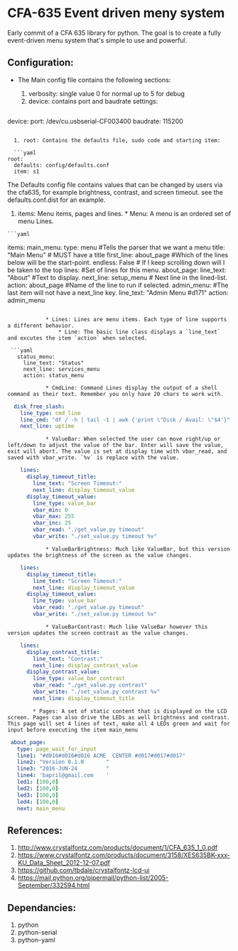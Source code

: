 # CFA-635 Event driven meny system

Early commit of a CFA 635 library for python. The goal is to create a fully event-driven menu system that's simple to use and powerful.

## Configuration:

* The Main config file contains the following sections:
  1. verbosity: single value 0 for normal up to 5 for debug
  1. device: contains port and baudrate settings:

  ```yaml
device:
  port: /dev/cu.usbserial-CF003400
  baudrate: 115200
```

  1. root: Contains the defaults file, sudo code and starting item:

  ```yaml
root:
  defaults: config/defaults.conf
  item: s1
```

  The Defaults config file contains values that can be changed by users via the cfa635, for example brightness, contrast, and screen timeout.  see the defaults.conf.dist for an example.

  1. items: Menu items, pages and lines.
    * Menu: A menu is an ordered set of menu Lines. 

    ```yaml
items:
  main_menu:
    type: menu #Tells the parser that we want a menu
    title: "Main Menu" # MUST have a title
    first_line: about_page #Which of the lines below will be the start-point.
    endless: False # If I keep scrolling down will I be taken to the top
    lines: #Set of lines for this menu.
      about_page:
        line_text: "About" #Text to display.
        next_line: setup_menu  # Next line in the lined-list.
        action: about_page #Name of the line to run if selected.
      admin_menu: #The last item will not have a next_line key.
        line_text: "Admin Menu #d171"
        action: admin_menu
```

            * Lines: Lines are menu items. Each type of line supports a different behavior.
                * Line: The basic line class displays a `line_text` and excutes the item `action` when selected. 

 ```yaml
   status_menu:
     line_text: "Status"
     next_line: services_menu
     action: status_menu
```

                * CmdLine: Command Lines display the output of a shell command as their text. Remember you only have 20 chars to work with. 

 ```yaml
   disk_free_slash:
     line_type: cmd_line
     line_cmd: "df / -h | tail -1 | awk {'print \"Disk / Avail: \"$4'}"
     next_line: uptime
```

                * ValueBar: When selected the user can move right/up or left/down to adjust the value of the bar. Enter will save the value, exit will abort. The value is set at display time with vbar_read, and saved with vbar_write. `%v` is replace with the value. 

 ```yaml
     lines:
       display_timeout_title:
         line_text: "Screen Timeout:"
         next_line: display_timeout_value
       display_timeout_value:
         line_type: value_bar
         vbar_min: 0
         vbar_max: 255
         vbar_inc: 25
         vbar_read: "./get_value.py timeout"
         vbar_write: "./set_value.py timeout %v"
```

                * ValueBarBrightness: Much like ValueBar, but this version updates the brightness of the screen as the value changes. 

 ```yaml
     lines:
       display_timeout_title:
         line_text: "Screen Timeout:"
         next_line: display_timeout_value
       display_timeout_value:
         line_type: value_bar
         vbar_read: "./get_value.py timeout"
         vbar_write: "./set_value.py timeout %v"
```

                * ValueBarContrast: Much like ValueBar however this version updates the screen contrast as the value changes. 

 ```yaml
     lines:
       display_contrast_title:
         line_text: "Contrast:"
         next_line: display_contrast_value
       display_contrast_value:
         line_type: value_bar_contrast
         vbar_read: "./get_value.py contrast"
         vbar_write: "./set_value.py contrast %v"
         next_line: display_timeout_title
```

            * Pages: A set of static content that is displayed on the LCD screen. Pages can also drive the LEDs as well brightness and contrast. This page will set 4 lines of text, make all 4 LEDs green and wait for input before executing the item main_menu

 ```yaml
  about_page:
    type: page_wait_for_input
    line1: "#d016#d016#d016 ACME  CENTER #d017#d017#d017"
    line2: "Version 0.1.0       "
    line3: "2016-JUN-24         "
    line4: 'bapril@gmail.com    '
    led1: [100,0]
    led2: [100,0]
    led3: [100,0]
    led4: [100,0]
    next: main_menu
```

## References:
 1. http://www.crystalfontz.com/products/document/1/CFA_635_1_0.pdf
 1. https://www.crystalfontz.com/products/document/3158/XES635BK-xxx-KU_Data_Sheet_2012-12-07.pdf
 1. https://github.com/tbdale/crystalfontz-lcd-ui
 1. https://mail.python.org/pipermail/python-list/2005-September/332594.html

## Dependancies:
 1. python
 1. python-serial
 1. python-yaml
